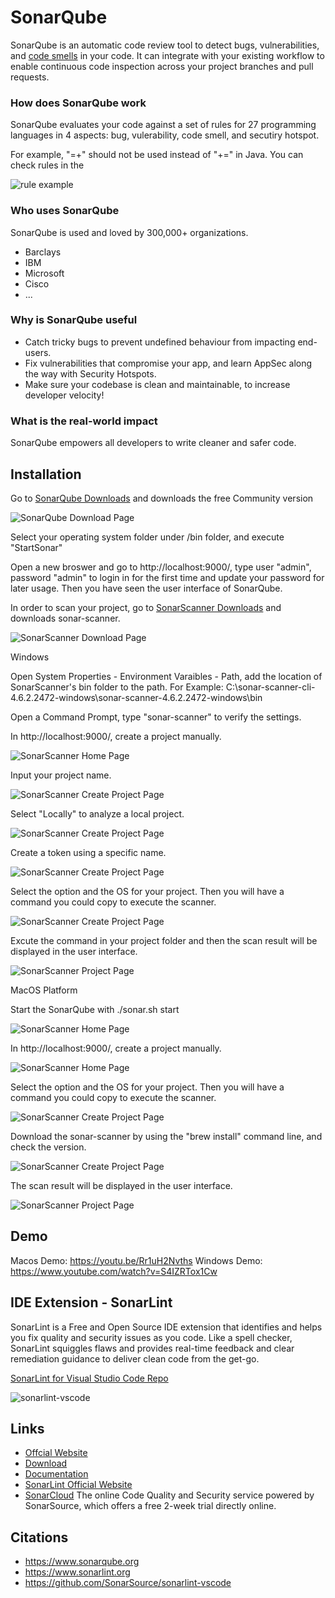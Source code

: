 SonarQube
=========

SonarQube is an automatic code review tool to detect bugs, vulnerabilities, and [code smells](https://en.wikipedia.org/wiki/Code_smell) in your code. It can integrate with your existing workflow to enable continuous code inspection across your project branches and pull requests.


### How does SonarQube work

SonarQube evaluates your code against a set of rules for 27 programming languages in 4 aspects: bug, vulerability, code smell, and secutiry hotspot.

For example, "=+" should not be used instead of "+=" in Java. You can check rules in the 

![rule example](./images/SonarQubeRule1.png "rule example")

### Who uses SonarQube

SonarQube is used and loved by 300,000+ organizations.
* Barclays
* IBM
* Microsoft
* Cisco
* ...
  
### Why is SonarQube useful

* Catch tricky bugs to prevent undefined behaviour from impacting end-users.
* Fix vulnerabilities that compromise your app, and learn AppSec along the way with Security Hotspots.
* Make sure your codebase is clean and maintainable, to increase developer velocity!

### What is the real-world impact

SonarQube empowers all developers to write cleaner and safer code.

Installation
------------

Go to [SonarQube Downloads](https://www.sonarqube.org/downloads/) and downloads the free Community version

![SonarQube Download Page](./images/SonarQubeInstall1.png)

Select your operating system folder under /bin folder, and execute "StartSonar"

Open a new broswer and go to http://localhost:9000/, type user "admin", password "admin" to login in for the first time and update your password for later usage. Then you have seen the user interface of SonarQube.

In order to scan your project, go to [SonarScanner Downloads](https://docs.sonarqube.org/latest/analysis/scan/sonarscanner/) and downloads sonar-scanner.

![SonarScanner Download Page](./images/SonarQubeInstall2.png)

Windows

Open System Properties - Environment Varaibles - Path, add the location of SonarScanner's bin folder to the path.
For Example: C:\sonar-scanner-cli-4.6.2.2472-windows\sonar-scanner-4.6.2.2472-windows\bin

Open a Command Prompt, type "sonar-scanner" to verify the settings.
 
In http://localhost:9000/, create a project manually.

![SonarScanner Home Page](./images/SonarQubeInstall3.png)

Input your project name.

![SonarScanner Create Project Page](./images/SonarQubeInstall4.png)

Select "Locally" to analyze a local project.

![SonarScanner Create Project Page](./images/SonarQubeInstall5.png)

Create a token using a specific name.

![SonarScanner Create Project Page](./images/SonarQubeInstall6.png)

Select the option and the OS for your project. Then you will have a command you could copy to execute the scanner.

![SonarScanner Create Project Page](./images/SonarQubeInstall7.png)

Excute the command in your project folder and then the scan result will be displayed in the user interface.

![SonarScanner Project Page](./images/SonarQubeInstall8.png)


MacOS Platform

Start the SonarQube with ./sonar.sh start

![SonarScanner Home Page](./images/start.png)

In http://localhost:9000/, create a project manually.

![SonarScanner Home Page](./images/SonarQubeInstall3.png)

Select the option and the OS for your project. Then you will have a command you could copy to execute the scanner.

![SonarScanner Create Project Page](./images/1646427955(1).png)

Download the sonar-scanner by using the "brew install" command line, and check the version.

![SonarScanner Create Project Page](./images/installScanner.png)

The scan result will be displayed in the user interface.

![SonarScanner Project Page](./images/homepage.png)



Demo
-------
Macos Demo: https://youtu.be/Rr1uH2Nvths
Windows Demo: https://www.youtube.com/watch?v=S4IZRTox1Cw

IDE Extension - SonarLint
----------------------------
SonarLint is a Free and Open Source IDE extension that identifies and helps you fix quality and security issues as you code. Like a spell checker, SonarLint squiggles flaws and provides real-time feedback and clear remediation guidance to deliver clean code from the get-go.

[SonarLint for Visual Studio Code Repo](https://github.com/SonarSource/sonarlint-vscode)

![sonarlint-vscode](./images/sonarlint-vscode.gif "sonarlint-vscode")

Links
-----

* [Offcial Website](https://www.sonarqube.org)
* [Download](https://www.sonarqube.org/downloads/)
* [Documentation](https://docs.sonarqube.org)
* [SonarLint Official Website](https://www.sonarlint.org/)
* [SonarCloud](www.sonarcloud.io) The online Code Quality and Security service powered by SonarSource, which offers a free 2-week trial directly online. 


Citations
---------
* https://www.sonarqube.org
* https://www.sonarlint.org
* https://github.com/SonarSource/sonarlint-vscode


